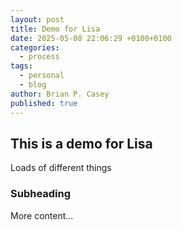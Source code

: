 ```yaml
---
layout: post
title: Demo for Lisa
date: 2025-05-08 22:06:29 +0100+0100
categories:
  - process
tags:
  - personal
  - blog
author: Brian P. Casey
published: true
---
```


## This is a demo for Lisa
Loads of different things




### Subheading

More content...
